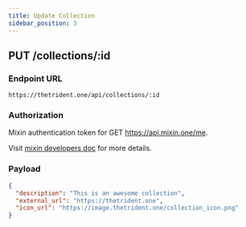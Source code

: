 ```yaml
---
title: Update Collection
sidebar_position: 3
---
```


## PUT /collections/:id

### Endpoint URL

```
https://thetrident.one/api/collections/:id
```

### Authorization

Mixin authentication token for GET https://api.mixin.one/me.

Visit [mixin developers doc](https://developers.mixin.one/docs/api/guide#signing) for more details.

### Payload

```json
{
  "description": "This is an awesome collection",
  "external_url": "https://thetrident.one",
  "icon_url": "https://image.thetrident.one/collection_icon.png"
}
```
